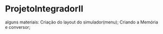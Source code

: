 # ProjetoIntegradorII
alguns materiais:
Criação do layout do simulador(menu);
Criando a Memória e conversor;
